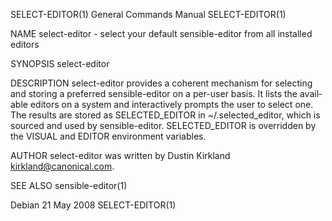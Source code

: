 SELECT-EDITOR(1)           General Commands Manual           SELECT-EDITOR(1)

NAME
       select-editor - select your default sensible-editor from all installed
       editors

SYNOPSIS
       select-editor

DESCRIPTION
       select-editor provides a coherent mechanism for selecting and  storing
       a  preferred sensible-editor on a per-user basis.  It lists the avail‐
       able editors on a system and interactively prompts the user to  select
       one.  The results are stored as SELECTED_EDITOR in ~/.selected_editor,
       which is sourced and  used  by  sensible-editor.   SELECTED_EDITOR  is
       overridden by the VISUAL and EDITOR environment variables.

AUTHOR
       select-editor was written by Dustin Kirkland <kirkland@canonical.com>.

SEE ALSO
       sensible-editor(1)

Debian                           21 May 2008                 SELECT-EDITOR(1)
